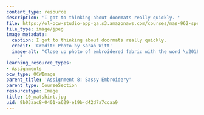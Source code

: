 ```yaml
---
content_type: resource
description: 'I got to thinking about doormats really quickly. '
file: https://ol-ocw-studio-app-qa.s3.amazonaws.com/courses/mas-962-special-topics-new-textiles-spring-2010/9b03aac80401a629e19bd42d7a7ccaa9_10_matshirt.jpg
file_type: image/jpeg
image_metadata:
  caption: I got to thinking about doormats really quickly.
  credit: 'Credit: Photo by Sarah Witt'
  image-alt: "Close up photo of embroidered fabric with the word \u2018Welcome.\u2019\
    ."
learning_resource_types:
- Assignments
ocw_type: OCWImage
parent_title: 'Assignment 8: Sassy Embroidery'
parent_type: CourseSection
resourcetype: Image
title: 10_matshirt.jpg
uid: 9b03aac8-0401-a629-e19b-d42d7a7ccaa9
---
```


